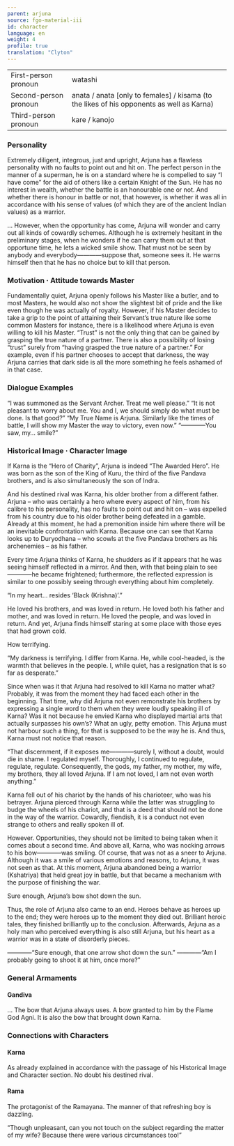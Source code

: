 ```yaml
---
parent: arjuna
source: fgo-material-iii
id: character
language: en
weight: 4
profile: true
translation: "Clyton"
---
```


<table>
  <tr><td>First-person pronoun</td><td>watashi</td></tr>
  <tr><td>Second-person pronoun</td><td>anata / anata [only to females] / kisama (to the likes of his opponents as well as Karna)</td></tr>
  <tr><td>Third-person pronoun</td><td>kare / kanojo</td></tr>
</table>

### Personality

Extremely diligent, integrous, just and upright, Arjuna has a flawless personality with no faults to point out and hit on. The perfect person in the manner of a superman, he is on a standard where he is compelled to say “I have come” for the aid of others like a certain Knight of the Sun. He has no interest in wealth, whether the battle is an honourable one or not. And whether there is honour in battle or not, that however, is whether it was all in accordance with his sense of values (of which they are of the ancient Indian values) as a warrior.

… However, when the opportunity has come, Arjuna will wonder and carry out all kinds of cowardly schemes. Although he is extremely hesitant in the preliminary stages, when he wonders if he can carry them out at that opportune time, he lets a wicked smile show. That must not be seen by anybody and everybody————suppose that, someone sees it. He warns himself then that he has no choice but to kill that person.

### Motivation · Attitude towards Master

Fundamentally quiet, Arjuna openly follows his Master like a butler, and to most Masters, he would also not show the slightest bit of pride and the like even though he was actually of royalty. However, if his Master decides to take a grip to the point of attaining their Servant’s true nature like some common Masters for instance, there is a likelihood where Arjuna is even willing to kill his Master. “Trust” is not the only thing that can be gained by grasping the true nature of a partner. There is also a possibility of losing “trust” surely from “having grasped the true nature of a partner.” For example, even if his partner chooses to accept that darkness, the way Arjuna carries that dark side is all the more something he feels ashamed of in that case.

### Dialogue Examples

“I was summoned as the Servant Archer. Treat me well please.”
“It is not pleasant to worry about me. You and I, we should simply do what must be done. Is that good?”
“My True Name is Arjuna. Similarly like the times of battle, I will show my Master the way to victory, even now.”
“————You saw, my… smile?”

### Historical Image · Character Image

If Karna is the “Hero of Charity”, Arjuna is indeed “The Awarded Hero”. He was born as the son of the King of Kuru, the third of the five Pandava brothers, and is also simultaneously the son of Indra.

And his destined rival was Karna, his older brother from a different father. Arjuna – who was certainly a hero where every aspect of him, from his calibre to his personality, has no faults to point out and hit on – was expelled from his country due to his older brother being defeated in a gamble. Already at this moment, he had a premonition inside him where there will be an inevitable confrontation with Karna. Because one can see that Karna looks up to Duryodhana – who scowls at the five Pandava brothers as his archenemies – as his father.

Every time Arjuna thinks of Karna, he shudders as if it appears that he was seeing himself reflected in a mirror. And then, with that being plain to see————he became frightened; furthermore, the reflected expression is similar to one possibly seeing through everything about him completely.

“In my heart… resides ‘Black (Krishna)’.”

He loved his brothers, and was loved in return. He loved both his father and mother, and was loved in return. He loved the people, and was loved in return. And yet, Arjuna finds himself staring at some place with those eyes that had grown cold.

How terrifying.

“My darkness is terrifying. I differ from Karna. He, while cool-headed, is the warmth that believes in the people. I, while quiet, has a resignation that is so far as desperate.”

Since when was it that Arjuna had resolved to kill Karna no matter what? Probably, it was from the moment they had faced each other in the beginning. That time, why did Arjuna not even remonstrate his brothers by expressing a single word to them when they were loudly speaking ill of Karna? Was it not because he envied Karna who displayed martial arts that actually surpasses his own’s? What an ugly, petty emotion. This Arjuna must not harbour such a thing, for that is supposed to be the way he is. And thus, Karna must not notice that reason.

“That discernment, if it exposes me————surely I, without a doubt, would die in shame. I regulated myself. Thoroughly, I continued to regulate, regulate, regulate. Consequently, the gods, my father, my mother, my wife, my brothers, they all loved Arjuna. If I am not loved, I am not even worth anything.”

Karna fell out of his chariot by the hands of his charioteer, who was his betrayer. Arjuna pierced through Karna while the latter was struggling to budge the wheels of his chariot, and that is a deed that should not be done in the way of the warrior. Cowardly, fiendish, it is a conduct not even strange to others and really spoken ill of.

However. Opportunities, they should not be limited to being taken when it comes about a second time. And above all, Karna, who was nocking arrows to his bow————was smiling. Of course, that was not as a sneer to Arjuna. Although it was a smile of various emotions and reasons, to Arjuna, it was not seen as that. At this moment, Arjuna abandoned being a warrior (Kshatriya) that held great joy in battle, but that became a mechanism with the purpose of finishing the war.

Sure enough, Arjuna’s bow shot down the sun.

Thus, the role of Arjuna also came to an end. Heroes behave as heroes up to the end; they were heroes up to the moment they died out. Brilliant heroic tales, they finished brilliantly up to the conclusion. Afterwards, Arjuna as a holy man who perceived everything is also still Arjuna, but his heart as a warrior was in a state of disorderly pieces.

————“Sure enough, that one arrow shot down the sun.”
————“Am I probably going to shoot it at him, once more?”

### General Armaments

#### Gandiva

… The bow that Arjuna always uses. A bow granted to him by the Flame God Agni. It is also the bow that brought down Karna.

### Connections with Characters

#### Karna

As already explained in accordance with the passage of his Historical Image and Character section. No doubt his destined rival.

#### Rama

The protagonist of the Ramayana. The manner of that refreshing boy is dazzling.

“Though unpleasant, can you not touch on the subject regarding the matter of my wife? Because there were various circumstances too!”
